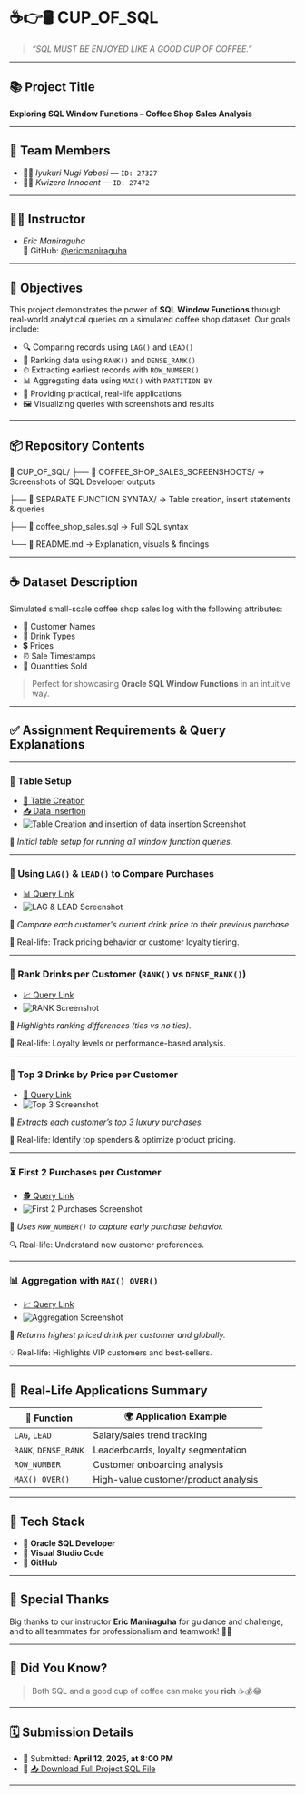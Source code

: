 # ☕👉🛢️ **CUP_OF_SQL**

> *“SQL MUST BE ENJOYED LIKE A GOOD CUP OF COFFEE.”*

---

## 📚 **Project Title**  
**Exploring SQL Window Functions – Coffee Shop Sales Analysis**

---

## 👥 **Team Members**
- 👨‍💻 *Iyukuri Nugi Yabesi* — `ID: 27327`  
- 👨‍💻 *Kwizera Innocent* — `ID: 27472`

---

## 🧑‍🏫 **Instructor**
- *Eric Maniraguha*  
  🔗 GitHub: [@ericmaniraguha](https://github.com/ericmaniraguha)

---

## 🎯 **Objectives**

This project demonstrates the power of **SQL Window Functions** through real-world analytical queries on a simulated coffee shop dataset. Our goals include:

- 🔍 Comparing records using `LAG()` and `LEAD()`
- 🏅 Ranking data using `RANK()` and `DENSE_RANK()`
- ⏱ Extracting earliest records with `ROW_NUMBER()`
- 📊 Aggregating data using `MAX()` with `PARTITION BY`
- 🧠 Providing practical, real-life applications
- 🖼 Visualizing queries with screenshots and results

---

## 📦 **Repository Contents**

📁 CUP_OF_SQL/ 
├── 📸 COFFEE_SHOP_SALES_SCREENSHOOTS/ → Screenshots of SQL Developer outputs

├── 🧾 SEPARATE FUNCTION SYNTAX/ → Table creation, insert statements & queries

├── 📜 coffee_shop_sales.sql → Full SQL syntax

└── 📘 README.md → Explanation, visuals & findings


---

## ☕ **Dataset Description**

Simulated small-scale coffee shop sales log with the following attributes:

- 👤 Customer Names  
- 🥤 Drink Types  
- 💲 Prices  
- ⏰ Sale Timestamps  
- 🔢 Quantities Sold  

> Perfect for showcasing **Oracle SQL Window Functions** in an intuitive way.

---

## ✅ **Assignment Requirements & Query Explanations**

---

### 🔧 Table Setup

- [🧱 Table Creation](https://github.com/nugiYabesi/CUP_OF_SQL/blob/main/SEPARATE%20FUNCTION%20SYNTAX/CREATION%20OF%20TABLE%20coffee_shop_sales.sql)  
- [📥 Data Insertion](https://github.com/nugiYabesi/CUP_OF_SQL/blob/main/SEPARATE%20FUNCTION%20SYNTAX/INSERTION%20OF%20VALUES%20IN%20COFFEE_SHOP_SALES.sql)  
- ![Table Creation and insertion of data insertion Screenshot](https://github.com/nugiYabesi/CUP_OF_SQL/blob/main/COFFEE_SHOP_SALES_SCREENSHOOTS/CREATION%20OF%20TABLE%20AND%20INSERTION%20OF%20VALUES%20IN%20COFFEE_SHOP_SALES.png)

📝 *Initial table setup for running all window function queries.*

---

### 🔄 Using `LAG()` & `LEAD()` to Compare Purchases

- [📊 Query Link](https://github.com/nugiYabesi/CUP_OF_SQL/blob/main/SEPARATE%20FUNCTION%20SYNTAX/using%20LAG%20and%20LEAD%20()%20Compare%20Values%20with%20Previous%20records.sql)  
- ![LAG & LEAD Screenshot](https://github.com/nugiYabesi/CUP_OF_SQL/blob/main/COFFEE_SHOP_SALES_SCREENSHOOTS/using%20LAG%20and%20LEAD%20()%20Compare%20Values%20with%20Previous%20records.png)

📌 *Compare each customer's current drink price to their previous purchase.*

🧩 Real-life: Track pricing behavior or customer loyalty tiering.

---

### 🏅 Rank Drinks per Customer (`RANK()` vs `DENSE_RANK()`)

- [📈 Query Link](https://github.com/nugiYabesi/CUP_OF_SQL/blob/main/SEPARATE%20FUNCTION%20SYNTAX/Using%20RANK()%20and%20DENSE_RANK()%20to%20%20Ranking%20Data%20within%20a%20Category.sql)  
- ![RANK Screenshot](https://github.com/nugiYabesi/CUP_OF_SQL/blob/main/COFFEE_SHOP_SALES_SCREENSHOOTS/Using%20RANK()%20and%20DENSE_RANK()%20to%20%20Ranking%20Data%20within%20a%20Category.png)

📌 *Highlights ranking differences (ties vs no ties).*

🎯 Real-life: Loyalty levels or performance-based analysis.

---

### 💎 Top 3 Drinks by Price per Customer

- [🍾 Query Link](https://github.com/nugiYabesi/CUP_OF_SQL/blob/main/SEPARATE%20FUNCTION%20SYNTAX/fetching%20top%203%20most%20expensive%20drinks%20per%20customer.sql)  
- ![Top 3 Screenshot](https://github.com/nugiYabesi/CUP_OF_SQL/blob/main/COFFEE_SHOP_SALES_SCREENSHOOTS/fetching%20top%203%20most%20expensive%20drinks%20per%20customer.png)

📌 *Extracts each customer’s top 3 luxury purchases.*

💼 Real-life: Identify top spenders & optimize product pricing.

---

### ⏳ First 2 Purchases per Customer

- [🕵️ Query Link](https://github.com/nugiYabesi/CUP_OF_SQL/blob/main/SEPARATE%20FUNCTION%20SYNTAX/retrieving%20the%20first%202%20records%20per%20customers%20%20on%20sale_column.sql)  
- ![First 2 Purchases Screenshot](https://github.com/nugiYabesi/CUP_OF_SQL/blob/main/COFFEE_SHOP_SALES_SCREENSHOOTS/retrieving%20the%20first%202%20records%20per%20customers%20%20on%20sale_column.png)

📌 *Uses `ROW_NUMBER()` to capture early purchase behavior.*

🔍 Real-life: Understand new customer preferences.

---

### 📊 Aggregation with `MAX() OVER()`

- [📈 Query Link](https://github.com/nugiYabesi/CUP_OF_SQL/blob/main/SEPARATE%20FUNCTION%20SYNTAX/Aggregation%20with%20Window%20Functions.sql)  
- ![Aggregation Screenshot](https://github.com/nugiYabesi/CUP_OF_SQL/blob/main/COFFEE_SHOP_SALES_SCREENSHOOTS/Aggregation%20with%20Window%20Functions.png)

📌 *Returns highest priced drink per customer and globally.*

💡 Real-life: Highlights VIP customers and best-sellers.

---

## 📌 **Real-Life Applications Summary**

| 🧠 Function      | 🌍 Application Example                                |
|------------------|------------------------------------------------------|
| `LAG`, `LEAD`     | Salary/sales trend tracking                          |
| `RANK`, `DENSE_RANK` | Leaderboards, loyalty segmentation              |
| `ROW_NUMBER`      | Customer onboarding analysis                         |
| `MAX() OVER()`    | High-value customer/product analysis                 |

---

## 🧰 **Tech Stack**

- 🐘 **Oracle SQL Developer**  
- 🧠 **Visual Studio Code**  
- 📂 **GitHub**

---

## 🙏 **Special Thanks**

Big thanks to our instructor **Eric Maniraguha** for guidance and challenge, and to all teammates for professionalism and teamwork! 💪🚀

---

## 🎉 **Did You Know?**

> Both SQL and a good cup of coffee can make you **rich** ☕💰😂

---

## 🗓️ **Submission Details**

- 📅 Submitted: **April 12, 2025, at 8:00 PM**  
- 📎 [📥 Download Full Project SQL File](https://github.com/nugiYabesi/CUP_OF_SQL/blob/main/coffee_shop_sales.sql)

---
